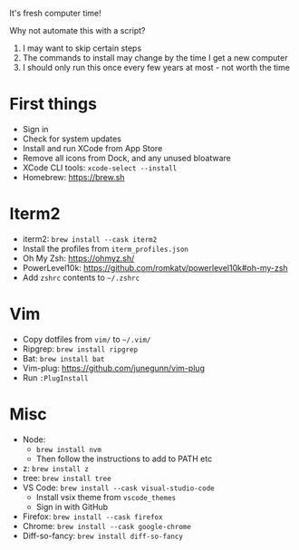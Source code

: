 It's fresh computer time!

Why not automate this with a script?
1. I may want to skip certain steps
2. The commands to install may change by the time I get a new computer
3. I should only run this once every few years at most - not worth the time

# First things
- Sign in
- Check for system updates
- Install and run XCode from App Store
- Remove all icons from Dock, and any unused bloatware
- XCode CLI tools: `xcode-select --install`
- Homebrew: https://brew.sh

# Iterm2
- iterm2: `brew install --cask iterm2`
- Install the profiles from `iterm_profiles.json`
- Oh My Zsh: https://ohmyz.sh/
- PowerLevel10k: https://github.com/romkatv/powerlevel10k#oh-my-zsh
- Add `zshrc` contents to `~/.zshrc`

# Vim
- Copy dotfiles from `vim/` to `~/.vim/`
- Ripgrep: `brew install ripgrep`
- Bat: `brew install bat`
- Vim-plug: https://github.com/junegunn/vim-plug
- Run `:PlugInstall`

# Misc
- Node:
  - `brew install nvm`
  - Then follow the instructions to add to PATH etc
- z: `brew install z`
- tree: `brew install tree`
- VS Code: `brew install --cask visual-studio-code`
  - Install vsix theme from `vscode_themes`
  - Sign in with GitHub
- Firefox: `brew install --cask firefox`
- Chrome: `brew install --cask google-chrome`
- Diff-so-fancy: `brew install diff-so-fancy`
